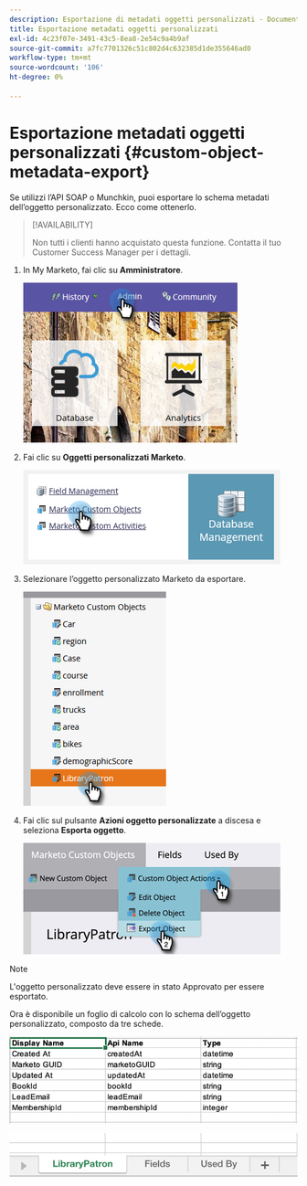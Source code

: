 ```yaml
---
description: Esportazione di metadati oggetti personalizzati - Documentazione Marketo - Documentazione del prodotto
title: Esportazione metadati oggetti personalizzati
exl-id: 4c23f07e-3491-43c5-8ea8-2e54c9a4b9af
source-git-commit: a7fc7701326c51c802d4c632385d1de355646ad0
workflow-type: tm+mt
source-wordcount: '106'
ht-degree: 0%

---
```


# Esportazione metadati oggetti personalizzati {#custom-object-metadata-export}

Se utilizzi l’API SOAP o Munchkin, puoi esportare lo schema metadati dell’oggetto personalizzato. Ecco come ottenerlo.

>[!AVAILABILITY]
>
>Non tutti i clienti hanno acquistato questa funzione. Contatta il tuo Customer Success Manager per i dettagli.

1. In My Marketo, fai clic su **Amministratore**.

   ![](assets/custom-object-metadata-export-1.png)

1. Fai clic su **Oggetti personalizzati Marketo**.

   ![](assets/custom-object-metadata-export-2.png)

1. Selezionare l’oggetto personalizzato Marketo da esportare.

   ![](assets/custom-object-metadata-export-3.png)

1. Fai clic sul pulsante **Azioni oggetto personalizzate** a discesa e seleziona **Esporta oggetto**.

   ![](assets/custom-object-metadata-export-4.png)

>[!NOTE]
>
>L&#39;oggetto personalizzato deve essere in stato Approvato per essere esportato.

Ora è disponibile un foglio di calcolo con lo schema dell’oggetto personalizzato, composto da tre schede.

![](assets/custom-object-metadata-export-5.png)

![](assets/custom-object-metadata-export-6.png)
